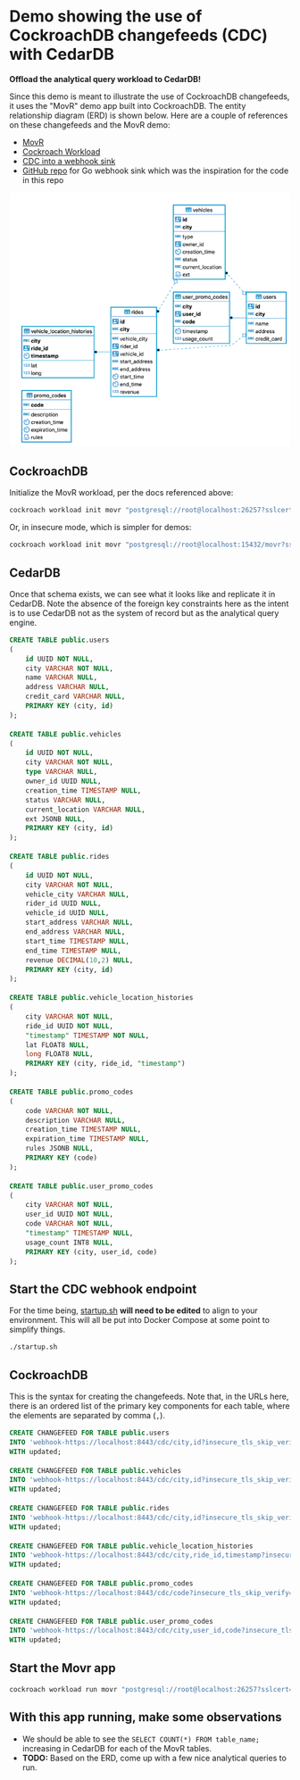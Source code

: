 # Demo showing the use of CockroachDB changefeeds (CDC) with CedarDB

**Offload the analytical query workload to CedarDB!**

Since this demo is meant to illustrate the use of CockroachDB changefeeds, it uses the
"MovR" demo app built into CockroachDB.  The entity relationship diagram (ERD) is shown
below.  Here are a couple of references on these changefeeds and the MovR demo:

- [MovR](https://www.cockroachlabs.com/docs/stable/movr)
- [Cockroach Workload](https://www.cockroachlabs.com/docs/stable/cockroach-workload#movr-workload)
- [CDC into a webhook sink](https://www.cockroachlabs.com/docs/stable/changefeed-examples#create-a-changefeed-connected-to-a-webhook-sink)
- [GitHub repo](https://github.com/cockroachlabs/cdc-webhook-sink-test-server) for Go webhook sink which
  was the inspiration for the code in this repo

![Movr app schema](./movr_schema.png)

## CockroachDB

Initialize the MovR workload, per the docs referenced above:

```bash
cockroach workload init movr "postgresql://root@localhost:26257?sslcert=$HOME/certs/client.root.crt&sslkey=$HOME/certs/client.root.key&sslmode=verify-full&sslrootcert=$HOME/certs/ca.crt"
```

Or, in insecure mode, which is simpler for demos:
```bash
cockroach workload init movr "postgresql://root@localhost:15432/movr?sslmode=disable"
```

## CedarDB

Once that schema exists, we can see what it looks like and replicate it in CedarDB.  Note the absence
of the foreign key constraints here as the intent is to use CedarDB not as the system of record but
as the analytical query engine.

```sql
CREATE TABLE public.users
(
	id UUID NOT NULL,
	city VARCHAR NOT NULL,
	name VARCHAR NULL,
	address VARCHAR NULL,
	credit_card VARCHAR NULL,
	PRIMARY KEY (city, id)
);

CREATE TABLE public.vehicles
(
	id UUID NOT NULL,
	city VARCHAR NOT NULL,
	type VARCHAR NULL,
	owner_id UUID NULL,
	creation_time TIMESTAMP NULL,
	status VARCHAR NULL,
	current_location VARCHAR NULL,
	ext JSONB NULL,
	PRIMARY KEY (city, id)
);

CREATE TABLE public.rides
(
	id UUID NOT NULL,
	city VARCHAR NOT NULL,
	vehicle_city VARCHAR NULL,
	rider_id UUID NULL,
	vehicle_id UUID NULL,
	start_address VARCHAR NULL,
	end_address VARCHAR NULL,
	start_time TIMESTAMP NULL,
	end_time TIMESTAMP NULL,
	revenue DECIMAL(10,2) NULL,
	PRIMARY KEY (city, id)
);

CREATE TABLE public.vehicle_location_histories
(
	city VARCHAR NOT NULL,
	ride_id UUID NOT NULL,
	"timestamp" TIMESTAMP NOT NULL,
	lat FLOAT8 NULL,
	long FLOAT8 NULL,
	PRIMARY KEY (city, ride_id, "timestamp")
);

CREATE TABLE public.promo_codes
(
	code VARCHAR NOT NULL,
	description VARCHAR NULL,
	creation_time TIMESTAMP NULL,
	expiration_time TIMESTAMP NULL,
	rules JSONB NULL,
	PRIMARY KEY (code)
);

CREATE TABLE public.user_promo_codes
(
	city VARCHAR NOT NULL,
	user_id UUID NOT NULL,
	code VARCHAR NOT NULL,
	"timestamp" TIMESTAMP NULL,
	usage_count INT8 NULL,
	PRIMARY KEY (city, user_id, code)
);
```

## Start the CDC webhook endpoint

For the time being, [startup.sh](./startup.sh) **will need to be edited** to align to your
environment.  This will all be put into Docker Compose at some point to simplify things.

```bash
./startup.sh
```

## CockroachDB

This is the syntax for creating the changefeeds.  Note that, in the URLs here, there is
an ordered list of the primary key components for each table, where the elements are
separated by comma (`,`).

```sql
CREATE CHANGEFEED FOR TABLE public.users
INTO 'webhook-https://localhost:8443/cdc/city,id?insecure_tls_skip_verify=true'
WITH updated;

CREATE CHANGEFEED FOR TABLE public.vehicles
INTO 'webhook-https://localhost:8443/cdc/city,id?insecure_tls_skip_verify=true'
WITH updated;

CREATE CHANGEFEED FOR TABLE public.rides
INTO 'webhook-https://localhost:8443/cdc/city,id?insecure_tls_skip_verify=true'
WITH updated;

CREATE CHANGEFEED FOR TABLE public.vehicle_location_histories
INTO 'webhook-https://localhost:8443/cdc/city,ride_id,timestamp?insecure_tls_skip_verify=true'
WITH updated;

CREATE CHANGEFEED FOR TABLE public.promo_codes
INTO 'webhook-https://localhost:8443/cdc/code?insecure_tls_skip_verify=true'
WITH updated;

CREATE CHANGEFEED FOR TABLE public.user_promo_codes
INTO 'webhook-https://localhost:8443/cdc/city,user_id,code?insecure_tls_skip_verify=true'
WITH updated;
```

## Start the Movr app

```bash
cockroach workload run movr "postgresql://root@localhost:26257?sslcert=$HOME/certs/client.root.crt&sslkey=$HOME/certs/client.root.key&sslmode=verify-full&sslrootcert=$HOME/certs/ca.crt"
```

## With this app running, make some observations

- We should be able to see the `SELECT COUNT(*) FROM table_name;` increasing in CedarDB for
  each of the MovR tables.
- **TODO:** Based on the ERD, come up with a few nice analytical queries to run.



